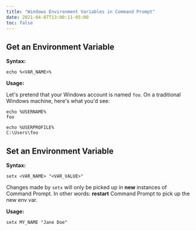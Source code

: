 ```yaml
---
title: "Windows Environment Variables in Command Prompt"
date: 2021-04-07T13:00:11-05:00
toc: false
---
```


## Get an Environment Variable

**Syntax:**

```
echo %<VAR_NAME>%
```

**Usage:**

Let's pretend that your Windows account is named `foo`. On a traditional Windows machine, here's what you'd see:

```
echo %USERNAME%
foo
```

```
echo %USERPROFILE%
C:\Users\foo
```

## Set an Environment Variable

**Syntax:**

```
setx <VAR_NAME> "<VAR_VALUE>"
```

Changes made by `setx` will only be picked up in **new** instances of Command Prompt. In other words: **restart** Command Prompt to pick up the new env var.

**Usage:**

```
setx MY_NAME "Jane Doe"
```

